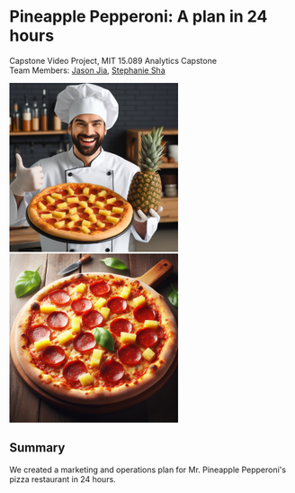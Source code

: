 # Pineapple Pepperoni: A plan in 24 hours
Capstone Video Project, MIT 15.089 Analytics Capstone <br>
Team Members: [Jason Jia](https://www.linkedin.com/in/jasonjiajs/), [Stephanie Sha](www.linkedin.com/in/ousha/)

<p float="left">
  <img src="/mr_pineapple_pepperoni.jpeg" width="300" /> 
  <img src="/pizza.jpeg" width="300" />
</p>

## Summary

We created a marketing and operations plan for Mr. Pineapple Pepperoni's pizza restaurant in 24 hours.

